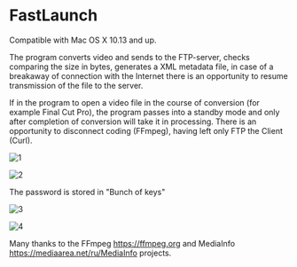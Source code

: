 # FastLaunch

Compatible with Mac OS X 10.13 and up.

The program converts video and sends to the FTP-server, checks comparing the size in bytes, generates a XML metadata file, in case of a breakaway of connection with the Internet there is an opportunity to resume transmission of the file to the server.

If in the program to open a video file in the course of conversion (for example Final Cut Pro), the program passes into a standby mode and only after completion of conversion will take it in processing. There is an opportunity to disconnect coding (FFmpeg), having left only FTP the Client (Curl).

![1](https://github.com/Sergey-Galan/FastLaunch/assets/30828202/43c0cdb9-817f-49c5-8c57-529845319d88)

![2](https://github.com/Sergey-Galan/FastLaunch/assets/30828202/5be0d5ee-7de4-4c3a-8ea6-26b38c4f78e7)

The password is stored in "Bunch of keys"

![3](https://github.com/Sergey-Galan/FastLaunch/assets/30828202/5ca670ef-bea3-48fe-beaf-9fee5431de66)

![4](https://github.com/Sergey-Galan/FastLaunch/assets/30828202/1ac6239b-f7d9-4678-a5c7-364c07d1edc5)


Many thanks to the FFmpeg https://ffmpeg.org and MediaInfo https://mediaarea.net/ru/MediaInfo projects.
